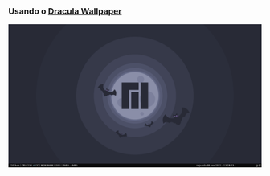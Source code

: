 ### Usando o [Dracula Wallpaper](https://draculatheme.com/wallpaper)

![Screenshot](./screenshot.png)
